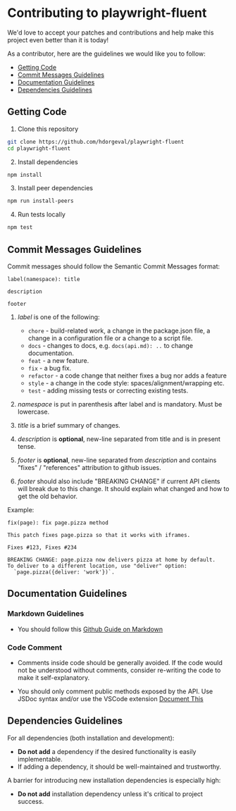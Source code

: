 # Contributing to playwright-fluent

We'd love to accept your patches and contributions and help make this project even better than it is today!

As a contributor, here are the guidelines we would like you to follow:

- [Getting Code](#Getting-Code)
- [Commit Messages Guidelines](#Commit-Messages-Guidelines)
- [Documentation Guidelines](#Documentation-Guidelines)
- [Dependencies Guidelines](#Dependencies-Guidelines)

## Getting Code

1. Clone this repository

```bash
git clone https://github.com/hdorgeval/playwright-fluent
cd playwright-fluent
```

2. Install dependencies

```bash
npm install
```

3. Install peer dependencies

```bash
npm run install-peers
```

4. Run tests locally

```bash
npm test
```

## Commit Messages Guidelines

Commit messages should follow the Semantic Commit Messages format:

```
label(namespace): title

description

footer
```

1. _label_ is one of the following:

   - `chore` - build-related work, a change in the package.json file, a change in a configuration file or a change to a script file.
   - `docs` - changes to docs, e.g. `docs(api.md): ..` to change documentation.
   - `feat` - a new feature.
   - `fix` - a bug fix.
   - `refactor` - a code change that neither fixes a bug nor adds a feature
   - `style` - a change in the code style: spaces/alignment/wrapping etc.
   - `test` - adding missing tests or correcting existing tests.

2. _namespace_ is put in parenthesis after label and is mandatory. Must be lowercase.
3. _title_ is a brief summary of changes.
4. _description_ is **optional**, new-line separated from title and is in present tense.
5. _footer_ is **optional**, new-line separated from _description_ and contains "fixes" / "references" attribution to github issues.
6. _footer_ should also include "BREAKING CHANGE" if current API clients will break due to this change. It should explain what changed and how to get the old behavior.

Example:

```
fix(page): fix page.pizza method

This patch fixes page.pizza so that it works with iframes.

Fixes #123, Fixes #234

BREAKING CHANGE: page.pizza now delivers pizza at home by default.
To deliver to a different location, use "deliver" option:
  `page.pizza({deliver: 'work'})`.
```

## Documentation Guidelines

### Markdown Guidelines

- You should follow this [Github Guide on Markdown](https://guides.github.com/features/mastering-markdown/)

### Code Comment

- Comments inside code should be generally avoided. If the code would not be understood without comments, consider re-writing the code to make it self-explanatory.

- You should only comment public methods exposed by the API. Use JSDoc syntax and/or use the VSCode extension [Document This](https://marketplace.visualstudio.com/items?itemName=joelday.docthis)

## Dependencies Guidelines

For all dependencies (both installation and development):

- **Do not add** a dependency if the desired functionality is easily implementable.
- If adding a dependency, it should be well-maintained and trustworthy.

A barrier for introducing new installation dependencies is especially high:

- **Do not add** installation dependency unless it's critical to project success.
